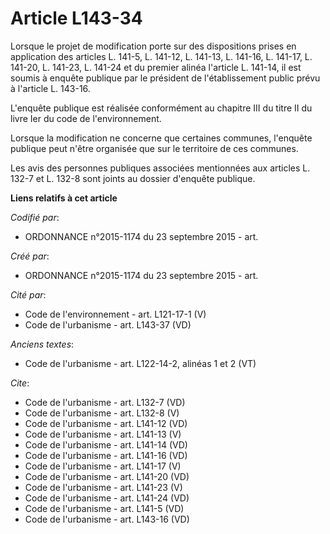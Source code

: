 # Article L143-34

Lorsque le projet de modification porte sur des dispositions prises en application des articles L. 141-5, L. 141-12, L.
141-13, L. 141-16, L. 141-17, L. 141-20, L. 141-23, L. 141-24 et du premier alinéa l'article L. 141-14, il est soumis à
enquête publique par le président de l'établissement public prévu à l'article L. 143-16. 

L'enquête publique est réalisée conformément au chapitre III du titre II du livre Ier du code de l'environnement. 

Lorsque la modification ne concerne que certaines communes, l'enquête publique peut n'être organisée que sur le territoire de
ces communes. 

Les avis des personnes publiques associées mentionnées aux articles L. 132-7 et L. 132-8 sont joints au dossier d'enquête
publique.

**Liens relatifs à cet article**

_Codifié par_:

  - ORDONNANCE n°2015-1174 du 23 septembre 2015 - art.

_Créé par_:

  - ORDONNANCE n°2015-1174 du 23 septembre 2015 - art.

_Cité par_:

  - Code de l'environnement - art. L121-17-1 (V)
  - Code de l'urbanisme - art. L143-37 (VD)

_Anciens textes_:

  - Code de l'urbanisme - art. L122-14-2, alinéas 1 et 2 (VT)

_Cite_:

  - Code de l'urbanisme - art. L132-7 (VD)
  - Code de l'urbanisme - art. L132-8 (V)
  - Code de l'urbanisme - art. L141-12 (VD)
  - Code de l'urbanisme - art. L141-13 (V)
  - Code de l'urbanisme - art. L141-14 (VD)
  - Code de l'urbanisme - art. L141-16 (VD)
  - Code de l'urbanisme - art. L141-17 (V)
  - Code de l'urbanisme - art. L141-20 (VD)
  - Code de l'urbanisme - art. L141-23 (V)
  - Code de l'urbanisme - art. L141-24 (VD)
  - Code de l'urbanisme - art. L141-5 (VD)
  - Code de l'urbanisme - art. L143-16 (VD)
